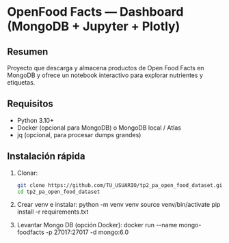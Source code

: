 # OpenFood Facts — Dashboard (MongoDB + Jupyter + Plotly)

## Resumen
Proyecto que descarga y almacena productos de Open Food Facts en MongoDB y ofrece un notebook interactivo para explorar nutrientes y etiquetas.

## Requisitos
- Python 3.10+
- Docker (opcional para MongoDB) o MongoDB local / Atlas
- jq (opcional, para procesar dumps grandes)

## Instalación rápida
1. Clonar:
   ```bash
   git clone https://github.com/TU_USUARIO/tp2_pa_open_food_dataset.git
   cd tp2_pa_open_food_dataset

2. Crear venv e instalar:
python -m venv venv
source venv/bin/activate
pip install -r requirements.txt

3. Levantar Mongo DB (opción Docker):
docker run --name mongo-foodfacts -p 27017:27017 -d mongo:6.0

